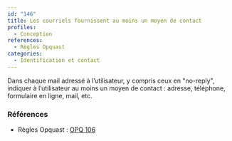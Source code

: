 ```yaml
---
id: "146"
title: Les courriels fournissent au moins un moyen de contact
profiles:
  - Conception
references:
  - Règles Opquast
categories:
  - Identification et contact
---
```


Dans chaque mail adressé à l’utilisateur, y compris ceux en "no-reply", indiquer à l’utilisateur au moins un moyen de contact : adresse, téléphone, formulaire en ligne, mail, etc.


### Références

*   Règles Opquast : [OPQ 106](https://checklists.opquast.com/fr/assurance-qualite-web/tous-les-mails-fournissent-au-moins-un-moyen-de-contact)
